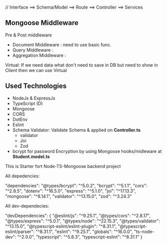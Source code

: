 // Interface ==> Schema/Model ==> Route ==> Controller ==> Services

## Mongoose Middleware

Pre & Post middleware

- Document Middleware : need to use basic func.
- Query Middleware :
- Aggregation Middleware :

Virtual: If we need data what don't need to save in DB but need to show in Client then we can use Virtual

## Used Technologies

- NodeJs & ExpressJs
- TypeScript (D)
- Mongoose
- CORS
- DotEnv
- Eslint
- Schema Validator: Validate Schema & applied on **Controller.ts**
  - validator
  - Joi
  - Zod
- bcrypt for password Encryption by using Mongoose hooks/midleware at **Student.model.ts**

This is Starter fort Node-TS-Mongoose backend project

All depedencies:

"dependencies":
"@types/bcrypt": "^5.0.2",
"bcrypt": "^5.1.1",
"cors": "^2.8.5",
"dotenv": "^16.5.0",
"express": "^5.1.0",
"joi": "^17.13.3",
"mongoose": "^8.14.1",
"validator": "^13.15.0",
"zod": "^3.24.3"

All dev-dependecies:

"devDependencies": {
"@eslint/js": "^9.25.1",
"@types/cors": "^2.8.17",
"@types/express": "^5.0.1",
"@types/node": "^22.15.3",
"@types/validator": "^13.15.0",
"@typescript-eslint/eslint-plugin": "^8.31.1",
"@typescript-eslint/parser": "^8.31.1",
"eslint": "^9.25.1",
"globals": "^16.0.0",
"ts-node-dev": "^2.0.0",
"typescript": "^5.8.3",
"typescript-eslint": "^8.31.1"
}
